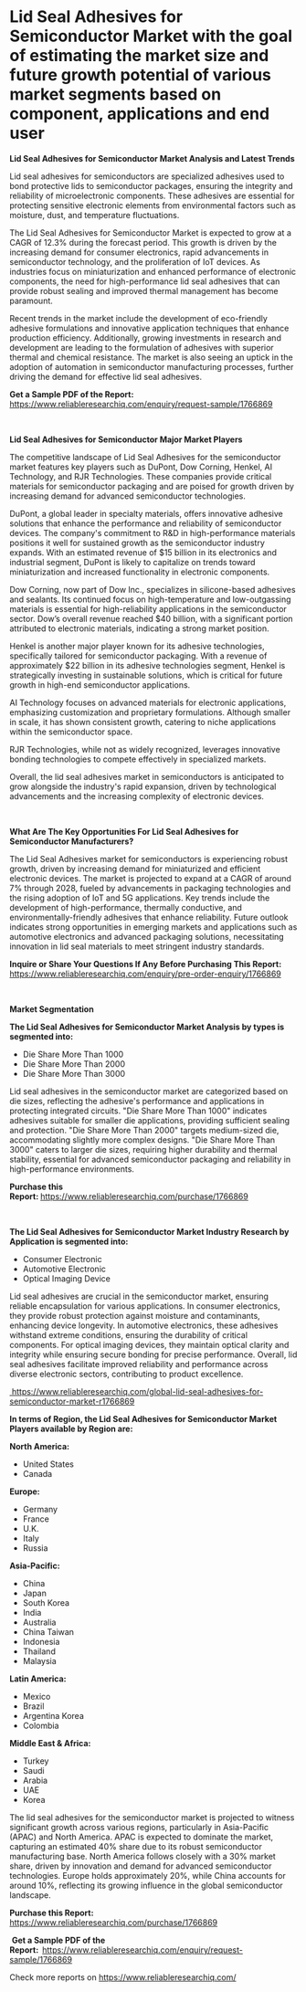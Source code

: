 <p><h1>Lid Seal Adhesives for Semiconductor Market with the goal of estimating the market size and future growth potential of various market segments based on component, applications and end user</h1></p><p><strong>Lid Seal Adhesives for Semiconductor Market Analysis and Latest Trends</strong></p>
<p><p>Lid seal adhesives for semiconductors are specialized adhesives used to bond protective lids to semiconductor packages, ensuring the integrity and reliability of microelectronic components. These adhesives are essential for protecting sensitive electronic elements from environmental factors such as moisture, dust, and temperature fluctuations.</p><p>The Lid Seal Adhesives for Semiconductor Market is expected to grow at a CAGR of 12.3% during the forecast period. This growth is driven by the increasing demand for consumer electronics, rapid advancements in semiconductor technology, and the proliferation of IoT devices. As industries focus on miniaturization and enhanced performance of electronic components, the need for high-performance lid seal adhesives that can provide robust sealing and improved thermal management has become paramount.</p><p>Recent trends in the market include the development of eco-friendly adhesive formulations and innovative application techniques that enhance production efficiency. Additionally, growing investments in research and development are leading to the formulation of adhesives with superior thermal and chemical resistance. The market is also seeing an uptick in the adoption of automation in semiconductor manufacturing processes, further driving the demand for effective lid seal adhesives.</p></p>
<p><strong>Get a Sample PDF of the Report:&nbsp;</strong> <a href="https://www.reliableresearchiq.com/enquiry/request-sample/1766869?utm_campaign=2346&utm_medium=2&utm_source=Github&utm_content=ia&utm_term=13022025&utm_id=lid-seal-adhesives-for-semiconductor">https://www.reliableresearchiq.com/enquiry/request-sample/1766869</a></p>
<p>&nbsp;</p>
<p><strong>Lid Seal Adhesives for Semiconductor Major Market Players</strong></p>
<p><p>The competitive landscape of Lid Seal Adhesives for the semiconductor market features key players such as DuPont, Dow Corning, Henkel, AI Technology, and RJR Technologies. These companies provide critical materials for semiconductor packaging and are poised for growth driven by increasing demand for advanced semiconductor technologies.</p><p>DuPont, a global leader in specialty materials, offers innovative adhesive solutions that enhance the performance and reliability of semiconductor devices. The company's commitment to R&D in high-performance materials positions it well for sustained growth as the semiconductor industry expands. With an estimated revenue of $15 billion in its electronics and industrial segment, DuPont is likely to capitalize on trends toward miniaturization and increased functionality in electronic components.</p><p>Dow Corning, now part of Dow Inc., specializes in silicone-based adhesives and sealants. Its continued focus on high-temperature and low-outgassing materials is essential for high-reliability applications in the semiconductor sector. Dow’s overall revenue reached $40 billion, with a significant portion attributed to electronic materials, indicating a strong market position.</p><p>Henkel is another major player known for its adhesive technologies, specifically tailored for semiconductor packaging. With a revenue of approximately $22 billion in its adhesive technologies segment, Henkel is strategically investing in sustainable solutions, which is critical for future growth in high-end semiconductor applications.</p><p>AI Technology focuses on advanced materials for electronic applications, emphasizing customization and proprietary formulations. Although smaller in scale, it has shown consistent growth, catering to niche applications within the semiconductor space.</p><p>RJR Technologies, while not as widely recognized, leverages innovative bonding technologies to compete effectively in specialized markets.</p><p>Overall, the lid seal adhesives market in semiconductors is anticipated to grow alongside the industry's rapid expansion, driven by technological advancements and the increasing complexity of electronic devices.</p></p>
<p>&nbsp;</p>
<p><strong>What Are The Key Opportunities For Lid Seal Adhesives for Semiconductor Manufacturers?</strong></p>
<p><p>The Lid Seal Adhesives market for semiconductors is experiencing robust growth, driven by increasing demand for miniaturized and efficient electronic devices. The market is projected to expand at a CAGR of around 7% through 2028, fueled by advancements in packaging technologies and the rising adoption of IoT and 5G applications. Key trends include the development of high-performance, thermally conductive, and environmentally-friendly adhesives that enhance reliability. Future outlook indicates strong opportunities in emerging markets and applications such as automotive electronics and advanced packaging solutions, necessitating innovation in lid seal materials to meet stringent industry standards.</p></p>
<p><strong>Inquire or Share Your Questions If Any Before Purchasing This Report:</strong> <a href="https://www.reliableresearchiq.com/enquiry/pre-order-enquiry/1766869?utm_campaign=2346&utm_medium=2&utm_source=Github&utm_content=ia&utm_term=13022025&utm_id=lid-seal-adhesives-for-semiconductor">https://www.reliableresearchiq.com/enquiry/pre-order-enquiry/1766869</a></p>
<p>&nbsp;</p>
<p><strong>Market Segmentation</strong></p>
<p><strong>The Lid Seal Adhesives for Semiconductor Market Analysis by types is segmented into:</strong></p>
<p><ul><li>Die Share More Than 1000</li><li>Die Share More Than 2000</li><li>Die Share More Than 3000</li></ul></p>
<p><p>Lid seal adhesives in the semiconductor market are categorized based on die sizes, reflecting the adhesive's performance and applications in protecting integrated circuits. "Die Share More Than 1000" indicates adhesives suitable for smaller die applications, providing sufficient sealing and protection. "Die Share More Than 2000" targets medium-sized die, accommodating slightly more complex designs. "Die Share More Than 3000" caters to larger die sizes, requiring higher durability and thermal stability, essential for advanced semiconductor packaging and reliability in high-performance environments.</p></p>
<p><strong>Purchase this Report:&nbsp;</strong><a href="https://www.reliableresearchiq.com/purchase/1766869?utm_campaign=2346&utm_medium=2&utm_source=Github&utm_content=ia&utm_term=13022025&utm_id=lid-seal-adhesives-for-semiconductor">https://www.reliableresearchiq.com/purchase/1766869</a></p>
<p>&nbsp;</p>
<p><strong>The Lid Seal Adhesives for Semiconductor Market Industry Research by Application is segmented into:</strong></p>
<p><ul><li>Consumer Electronic</li><li>Automotive Electronic</li><li>Optical Imaging Device</li></ul></p>
<p><p>Lid seal adhesives are crucial in the semiconductor market, ensuring reliable encapsulation for various applications. In consumer electronics, they provide robust protection against moisture and contaminants, enhancing device longevity. In automotive electronics, these adhesives withstand extreme conditions, ensuring the durability of critical components. For optical imaging devices, they maintain optical clarity and integrity while ensuring secure bonding for precise performance. Overall, lid seal adhesives facilitate improved reliability and performance across diverse electronic sectors, contributing to product excellence.</p></p>
<p><a href="https://www.reliableresearchiq.com/global-lid-seal-adhesives-for-semiconductor-market-r1766869?utm_campaign=2346&utm_medium=2&utm_source=Github&utm_content=ia&utm_term=13022025&utm_id=lid-seal-adhesives-for-semiconductor">&nbsp;https://www.reliableresearchiq.com/global-lid-seal-adhesives-for-semiconductor-market-r1766869</a></p>
<p><strong>In terms of Region, the Lid Seal Adhesives for Semiconductor Market Players available by Region are:</strong></p>
<p>
    <p> <strong> North America: </strong>
        <ul>
            <li>United States</li>
            <li>Canada</li>
        </ul>
        </p> 
    <p> <strong> Europe: </strong>
        <ul>
            <li>Germany</li>
            <li>France</li>
            <li>U.K.</li>
            <li>Italy</li>
            <li>Russia</li>
        </ul>
        </p> 
    <p> <strong> Asia-Pacific: </strong>
        <ul>
            <li>China</li>
            <li>Japan</li>
            <li>South Korea</li>
            <li>India</li>
            <li>Australia</li>
            <li>China Taiwan</li>
            <li>Indonesia</li>
            <li>Thailand</li>
            <li>Malaysia</li>
        </ul>
        </p> 
    <p> <strong> Latin America: </strong>
        <ul>
            <li>Mexico</li>
            <li>Brazil</li>
            <li>Argentina Korea</li>
            <li>Colombia</li>
        </ul>
        </p> 
    <p> <strong> Middle East & Africa: </strong>
        <ul>
            <li>Turkey</li>
            <li>Saudi</li>
            <li>Arabia</li>
            <li>UAE</li>
            <li>Korea</li>
        </ul>
    </p>
    </p>
<p><p>The lid seal adhesives for the semiconductor market is projected to witness significant growth across various regions, particularly in Asia-Pacific (APAC) and North America. APAC is expected to dominate the market, capturing an estimated 40% share due to its robust semiconductor manufacturing base. North America follows closely with a 30% market share, driven by innovation and demand for advanced semiconductor technologies. Europe holds approximately 20%, while China accounts for around 10%, reflecting its growing influence in the global semiconductor landscape.</p></p>
<p><strong>Purchase this Report: </strong><a href="https://www.reliableresearchiq.com/purchase/1766869?utm_campaign=2346&utm_medium=2&utm_source=Github&utm_content=ia&utm_term=13022025&utm_id=lid-seal-adhesives-for-semiconductor">https://www.reliableresearchiq.com/purchase/1766869</a></p>
<p>&nbsp;<strong>Get a Sample PDF of the Report:&nbsp;&nbsp;</strong><a href="https://www.reliableresearchiq.com/enquiry/request-sample/1766869?utm_campaign=2346&utm_medium=2&utm_source=Github&utm_content=ia&utm_term=13022025&utm_id=lid-seal-adhesives-for-semiconductor">https://www.reliableresearchiq.com/enquiry/request-sample/1766869</a></p>
<p><strong></strong></p>
<p>Check more reports on <a href="https://www.reliableresearchiq.com/?utm_campaign=2346&utm_medium=2&utm_source=Github&utm_content=ia&utm_term=13022025&utm_id=lid-seal-adhesives-for-semiconductor">https://www.reliableresearchiq.com/</a></p>